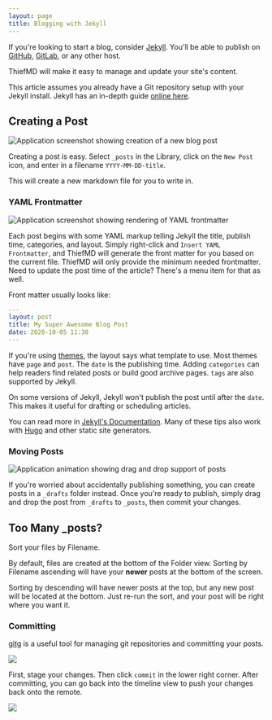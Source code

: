 ```yaml
---
layout: page
title: Blogging with Jekyll
---
```


If you're looking to start a blog, consider [Jekyll](https://jekyllrb.com/). You'll be able to publish on [GitHub](https://pages.github.com/), [GitLab](https://docs.gitlab.com/ee/user/project/pages/), or any other host.

ThiefMD will make it easy to manage and update your site's content.

This article assumes you already have a Git repository setup with your Jekyll install.  Jekyll has an in-depth guide [online here](https://jekyllrb.com/docs/step-by-step/01-setup/).

## Creating a Post

<div class="responsive-right jonas"><img src="/images/create_post.png" alt="Application screenshot showing creation of a new blog post" /></div>

Creating a post is easy. Select `_posts` in the Library, click on the `New Post` icon, and enter in a filename `YYYY-MM-DD-title`.

This will create a new markdown file for you to write in.

<div class="clear"></div>

### YAML Frontmatter

<div class="responsive-left hoffman"><img src="/images/thief_frontmatter.png" alt="Application screenshot showing rendering of YAML frontmatter" /></div>

Each post begins with some YAML markup telling Jekyll the title, publish time, categories, and layout. Simply right-click and `Insert YAML Frontmatter`, and ThiefMD will generate the front matter for you based on the current file. ThiefMD will only provide the minimum needed frontmatter. Need to update the post time of the article? There's a menu item for that as well.

Front matter usually looks like:

```yaml
---
layout: post
title: My Super Awesome Blog Post
date: 2020-10-05 11:38
---
```

If you're using [themes](https://jekyllrb.com/docs/themes), the layout says what template to use. Most themes have `page` and `post`. The `date` is the publishing time. Adding `categories` can help readers find related posts or build good archive pages. `tags` are also supported by Jekyll.

On some versions of Jekyll, Jekyll won't publish the post until after the `date`.  This makes it useful for drafting or scheduling articles.

You can read more in [Jekyll's Documentation](https://jekyllrb.com/docs/front-matter). Many of these tips also work with [Hugo](https://gohugo.io) and other static site generators.

<div class="clear"></div>

### Moving Posts

<div class="responsive-right"><img src="/images/drag_n_drop_sheets.gif" alt="Application animation showing drag and drop support of posts" /></div>

If you're worried about accidentally publishing something, you can create posts in a `_drafts` folder instead.  Once you're ready to publish, simply drag and drop the post from `_drafts` to `_posts`, then commit your changes.

## Too Many **_posts**?

Sort your files by Filename.

By default, files are created at the bottom of the Folder view.  Sorting by Filename ascending will have your **newer** posts at the bottom of the screen.

Sorting by descending will have newer posts at the top, but any new post will be located at the bottom.  Just re-run the sort, and your post will be right where you want it.

<div class="clear"></div>

### Committing

[gitg](https://wiki.gnome.org/Apps/Gitg/) is a useful tool for managing git repositories and committing your posts.

![](/images/gitg_post.png)

First, stage your changes. Then click `commit` in the lower right corner. After committing, you can go back into the timeline view to push your changes back onto the remote.

![](/images/gitg_push.png)

